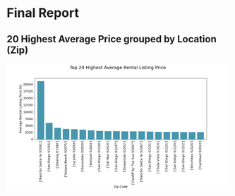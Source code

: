 # Final Report

## 20 Highest Average Price grouped by Location (Zip)

![File Name](images/fig01_top20averageprice.png)

